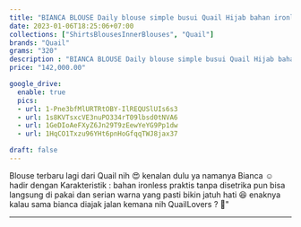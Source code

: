 ```yaml
---
title: "BIANCA BLOUSE Daily blouse simple busui Quail Hijab bahan ironless"
date: 2023-01-06T18:25:06+07:00
collections: ["ShirtsBlousesInnerBlouses", "Quail"]
brands: "Quail"
grams: "320"
description : "BIANCA BLOUSE Daily blouse simple busui Quail Hijab bahan ironless"
price: "142,000.00"

google_drive:
  enable: true
  pics:
  - url: 1-Pne3bfMlURTRtOBY-IlREQUSlUIs6s3
  - url: 1s8KVTsxcVE3nuPO334rT09lbsd0tNVA6
  - url: 1GeDIoAeFXyZ6Jn29T9zEewYeYG9Pp1dw
  - url: 1HqCO1Txzu96YHt6pnHoGfqqTWJ8jax37

draft: false
---
```


Blouse terbaru lagi dari Quail nih 😍 kenalan dulu ya namanya Bianca ☺️ hadir dengan Karakteristik : bahan ironless praktis tanpa disetrika pun bisa langsung di pakai dan serian warna yang pasti bikin jatuh hati 😆 enaknya kalau sama bianca diajak jalan kemana nih QuailLovers ? 🤗"

-----    
 
